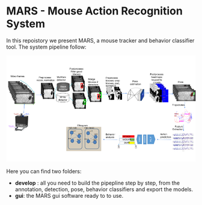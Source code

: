 # MARS - Mouse Action Recognition System

In this repoistory we present MARS, a mouse tracker and behavior classifier tool.
The system pipeline follow:


![pipeline](https://github.com/cristinasegalin/MARS/blob/master/pipeline.png)

Here you can find two folders:
- **develop** : all you need to build the pipepline step by step, from the annotation, detection, pose, behavior classifiers
and export the models.
- **gui**: the MARS gui software ready to to use.
